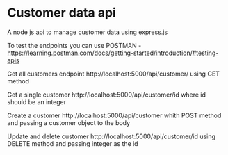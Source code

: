 # Customer data api
A node js api to manage customer data using express.js

To test the endpoints you can use POSTMAN - https://learning.postman.com/docs/getting-started/introduction/#testing-apis

Get all customers endpoint
http://localhost:5000/api/customer/ using GET method

Get a single customer
http://localhost:5000/api/customer/id where id should be an integer

Create a customer
http://localhost:5000/api/customer whith POST method and passing a customer object to the body

Update and delete customer
http://localhost:5000/api/customer/id using DELETE method and passing integer as the id
